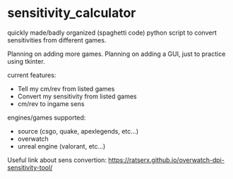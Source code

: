 # sensitivity_calculator
quickly made/badly organized (spaghetti code) python script to convert sensitivities from different games.

Planning on adding more games.
Planning on adding a GUI, just to practice using tkinter.

current features:
- Tell my cm/rev from listed games
- Convert my sensitivity from listed games
- cm/rev to ingame sens

engines/games supported:
- source (csgo, quake, apexlegends, etc...)
- overwatch
- unreal engine (valorant, etc...)

Useful link about sens convertion:
https://ratserx.github.io/overwatch-dpi-sensitivity-tool/
